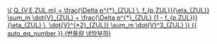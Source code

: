 <a href="/eco2_guide_center/1.%20ECO2%20Logic%20Guide/Hee1_Equation_List.html" class="equation-link" target="_blank" rel="noopener noreferrer">
  \( Q_{V,E,ZUL,m} = \frac{\Delta p^{*}_{ZUL} \, f_{p,ZUL}}{\eta_{ZUL}} \sum_m \dot{V}_{ZUL} + 
    \frac{\Delta p^{*}_{ZUL} (1 - f_{p,ZUL})}{\eta_{ZUL} \, \dot{V}^{*2}_{ZUL}} \sum_m \dot{V}^3_{ZUL} \) {{ auto_eq_number }} <span class="note">(변풍량 냉방부하)</span>
</a>
